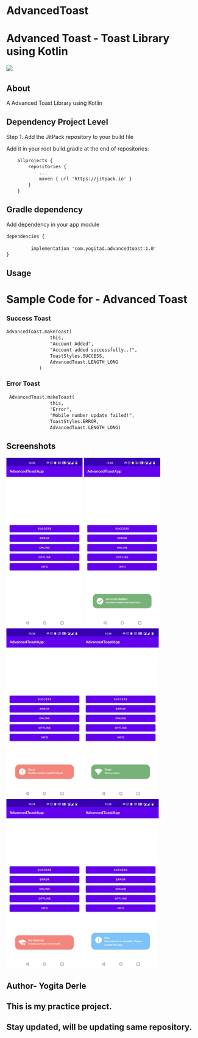 # AdvancedToast

# Advanced Toast - Toast Library using Kotlin

[![](https://jitpack.io/v/derleyogita/AdvancedToast.svg)](https://jitpack.io/#derleyogita/AdvancedToast)

## About

A Advanced Toast Library using Kotlin

## Dependency Project Level

Step 1. Add the JitPack repository to your build file

Add it in your root build.gradle at the end of repositories:



```
	allprojects {
		repositories {
			...
			maven { url 'https://jitpack.io' }
		}
	}

```

## Gradle dependency

Add dependency in your app module

	dependencies {
	      
             implementation 'com.yogitad.advancedtoast:1.0'
	}


## Usage 

# Sample Code for - Advanced Toast 

### Success Toast

```                
AdvancedToast.makeToast(
                this,
                "Account Added",
                "Account added successfully..!",
                ToastStyles.SUCCESS,
                AdvancedToast.LENGTH_LONG
            )
```            
### Error Toast

```   
 AdvancedToast.makeToast(
                this,
                "Error",
                "Mobile number update failed!",
                ToastStyles.ERROR,
                AdvancedToast.LENGTH_LONG)
```
## Screenshots

<img src="https://github.com/derleyogita/AdvancedToast/blob/master/app/src/main/res/drawable/homescreen.jpg" width="200"> <img src="https://github.com/derleyogita/AdvancedToast/blob/master/app/src/main/res/drawable/success.jpg" width="200"><img src="https://github.com/derleyogita/AdvancedToast/blob/master/app/src/main/res/drawable/error.jpg" width="200"><img src="https://github.com/derleyogita/AdvancedToast/blob/master/app/src/main/res/drawable/online.jpg" width="200"><img src="https://github.com/derleyogita/AdvancedToast/blob/master/app/src/main/res/drawable/offline.jpg" width="200"><img src="https://github.com/derleyogita/AdvancedToast/blob/master/app/src/main/res/drawable/infotoast.jpg" width="200">

## Author- Yogita Derle
## This is my practice project.
## Stay updated, will be updating same repository.

